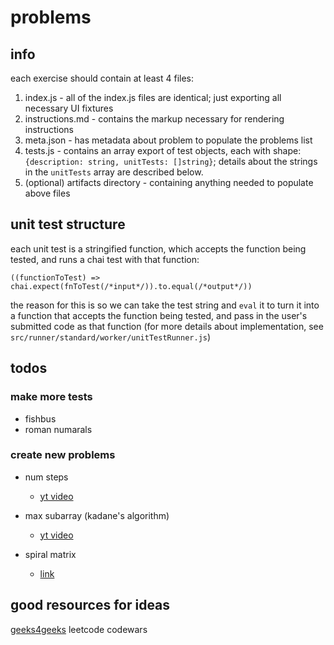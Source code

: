 # problems

## info

each exercise should contain at least 4 files:

1. index.js - all of the index.js files are identical; just exporting all necessary UI fixtures
2. instructions.md - contains the markup necessary for rendering instructions
3. meta.json - has metadata about problem to populate the problems list
4. tests.js - contains an array export of test objects, each with shape: `{description: string, unitTests: []string}`; details about the strings in the `unitTests` array are described below.
5. (optional) artifacts directory - containing anything needed to populate above files

## unit test structure

each unit test is a stringified function, which accepts the function being tested, and runs a chai test with that function:

```text
((functionToTest) => chai.expect(fnToTest(/*input*/)).to.equal(/*output*/))
```

the reason for this is so we can take the test string and `eval` it to turn it into a function that accepts the function being tested, and pass in the user's submitted code as that function (for more details about implementation, see `src/runner/standard/worker/unitTestRunner.js`)

## todos

### make more tests

- fishbus
- roman numarals

### create new problems

- num steps

  - [yt video](https://www.youtube.com/watch?v=5o-kdjv7FD0)

- max subarray (kadane's algorithm)

  - [yt video](https://www.youtube.com/watch?v=86CQq3pKSUw)

- spiral matrix
  - [link](https://practice.geeksforgeeks.org/problems/spirally-traversing-a-matrix/0)

## good resources for ideas

[geeks4geeks](https://www.geeksforgeeks.org/must-do-coding-questions-for-companies-like-amazon-microsoft-adobe/)
leetcode
codewars
